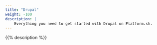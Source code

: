 ```yaml
---
title: "Drupal"
weight: -100
description: |
    Everything you need to get started with Drupal on Platform.sh. 
---
```


{{% description %}}